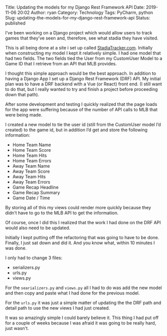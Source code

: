 Title: Updating the models for my Django Rest Framework API
Date: 2019-11-06 20:02
Author: ryan
Category: Technology
Tags: PyCharm, python
Slug: updating-the-models-for-my-django-rest-framework-api
Status: published

I’ve been working on a Django project which would allow users to track games that they’ve seen and, therefore, see what stadia they have visited.

This is all being done at a site i set up called [StadiaTracker.com](https://www.stadiatracker.com). Initially when constructing my model I kept it relatively simple. I had one model that had two fields. The two fields tied the User from my CustomUser Model to a Game ID that I retrieve from an API that MLB provides.

I thought this simple approach would be the best approach. In addition to having a Django App I set up a Django Rest Framework (DRF) API. My initial plan was to have a DRF backend with a Vue (or React) front end. (I still want to do that, but I really wanted to try and finish a project before proceeding down that path).

After some development and testing I quickly realized that the page loads for the app were suffering because of the number of API calls to MLB that were being made.

I created a new model to tie the user id (still from the CustomUser model I’d created) to the game id, but in addition I’d get and store the following information:

-   Home Team Name
-   Home Team Score
-   Home Team Hits
-   Home Team Errors
-   Away Team Name
-   Away Team Score
-   Away Team Hits
-   Away Team Errors
-   Game Recap Headline
-   Game Recap Summary
-   Game Date / Time

By storing all of this my views could render more quickly because they didn’t have to go to the MLB API to get the information.

Of course, once I did this I realized that the work I had done on the DRF API would also need to be updated.

Initially I kept putting off the refactoring that was going to have to be done. Finally, I just sat down and did it. And you know what, within 10 minutes I was done.

I only had to change 3 files:

-   serializers.py
-   urls.py
-   views.py

For the `searializers.py` and `views.py` all I had to do was add the new model and then copy and paste what I had done for the previous model.

For the `urls.py` it was just a simple matter of updating the the DRF path and detail path to use the new views I had just created.

It was so amazingly simple I could barely believe it. This thing I had put off for a couple of weeks because I was afraid it was going to be really hard, just wasn't.
